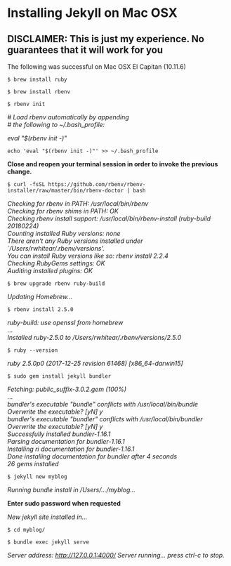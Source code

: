 # Installing Jekyll on Mac OSX

## **DISCLAIMER:** This is just my experience. No guarantees that it will work for you

The following was successful on Mac OSX El Capitan (10.11.6)

```$ brew install ruby```

```$ brew install rbenv```

```$ rbenv init```

_\# Load rbenv automatically by appending<br/>_
_\# the following to ~/.bash_profile:_

_eval "$(rbenv init -)"_


```echo 'eval "$(rbenv init -)"' >> ~/.bash_profile```

**Close and reopen your terminal session in order to invoke the previous change.**

```$ curl -fsSL https://github.com/rbenv/rbenv-installer/raw/master/bin/rbenv-doctor | bash```

_Checking for rbenv in PATH:  /usr/local/bin/rbenv_<br/>
_Checking for rbenv shims in PATH: OK<br/>_
_Checking rbenv install support: /usr/local/bin/rbenv-install (ruby-build 20180224)<br/>_
_Counting installed Ruby versions: none<br/>_
  _There aren't any Ruby versions installed under `/Users/rwhitear/.rbenv/versions'.<br/>_
  _You can install Ruby versions like so: rbenv install 2.2.4<br/>_
_Checking RubyGems settings: OK<br/>_
_Auditing installed plugins: OK_

```$ brew upgrade rbenv ruby-build```

_Updating Homebrew..._

```$ rbenv install 2.5.0```

_ruby-build: use openssl from homebrew_<br/>
...<br/>
_Installed ruby-2.5.0 to /Users/rwhitear/.rbenv/versions/2.5.0_

```$ ruby --version```

_ruby 2.5.0p0 (2017-12-25 revision 61468) [x86_64-darwin15]_

```$ sudo gem install jekyll bundler```

_Fetching: public_suffix-3.0.2.gem (100%)_<br/>
...<br/>
_bundler's executable "bundle" conflicts with /usr/local/bin/bundle_<br/>
_Overwrite the executable? [yN]  y_<br/>
_bundler's executable "bundler" conflicts with /usr/local/bin/bundler_<br/>
_Overwrite the executable? [yN]  y_<br/>
_Successfully installed bundler-1.16.1_<br/>
_Parsing documentation for bundler-1.16.1_<br/>
_Installing ri documentation for bundler-1.16.1_<br/>
_Done installing documentation for bundler after 4 seconds_<br/>
_26 gems installed_

```$ jekyll new myblog```

_Running bundle install in /Users/.../myblog..._

**Enter sudo password when requested**

_New jekyll site installed in..._

```$ cd myblog/```

```$ bundle exec jekyll serve```

_Server address: http://127.0.0.1:4000/_
_Server running... press ctrl-c to stop._
